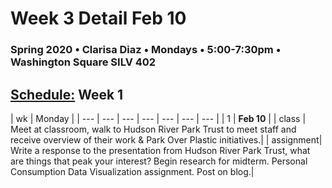 # Week 3 Detail Feb 10

### Spring 2020 • Clarisa Diaz • Mondays • 5:00-7:30pm • Washington Square SILV 402

## [Schedule:](./) Week 1

| wk | Monday |
| --- | --- | --- | --- | --- | --- | --- |
| 1 | **Feb 10** |
| class | Meet at classroom, walk to Hudson River Park Trust to meet staff and receive overview of their work & Park Over Plastic initiatives.| 
| assignment| Write a response to the presentation from Hudson River Park Trust, what are things that peak your interest? Begin research for midterm. Personal Consumption Data Visualization assignment. Post on blog.|  

